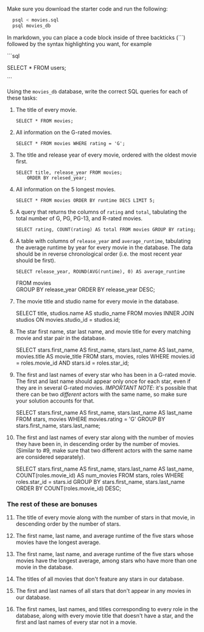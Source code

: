 Make sure you download the starter code and run the following:

```sh
  psql < movies.sql
  psql movies_db
```

In markdown, you can place a code block inside of three backticks (```) followed by the syntax highlighting you want, for example

\```sql

SELECT \* FROM users;

\```

Using the `movies_db` database, write the correct SQL queries for each of these tasks:

1.  The title of every movie.

        SELECT * FROM movies;

2.  All information on the G-rated movies.

        SELECT * FROM movies WHERE rating = 'G';

3.  The title and release year of every movie, ordered with the
    oldest movie first.

        SELECT title, release_year FROM movies;
            ORDER BY relesed_year;

4.  All information on the 5 longest movies.

        SELECT * FROM movies ORDER BY runtime DECS LIMIT 5; 


5.  A query that returns the columns of `rating` and `total`, tabulating the
    total number of G, PG, PG-13, and R-rated movies.

        SELECT rating, COUNT(rating) AS total FROM movies GROUP BY rating;

6.  A table with columns of `release_year` and `average_runtime`,
    tabulating the average runtime by year for every movie in the database. The data should be in reverse chronological order (i.e. the most recent year should be first).
    
        SELECT release_year, ROUND(AVG(runtime), 0) AS average_runtime 
    FROM movies                
    GROUP BY release_year
    ORDER BY release_year DESC;

        

7.  The movie title and studio name for every movie in the
    database.

    SELECT title, studios.name AS studio_name FROM movies
    INNER JOIN studios
    ON movies.studio_id = studios.id;


8.  The star first name, star last name, and movie title for every
    matching movie and star pair in the database.

    SELECT stars.first_name AS first_name, stars.last_name AS last_name, movies.title AS movie_title 
    FROM stars, movies, roles
    WHERE movies.id = roles.movie_id
    AND stars.id = roles.star_id;


9.  The first and last names of every star who has been in a G-rated movie. The first and last name should appear only once for each star, even if they are in several G-rated movies. *IMPORTANT NOTE*: it's possible that there can be two *different* actors with the same name, so make sure your solution accounts for that.

    SELECT stars.first_name AS first_name, stars.last_name AS last_name 
    FROM stars, movies
    WHERE movies.rating = 'G'
    GROUP BY stars.first_name, stars.last_name;


10. The first and last names of every star along with the number
    of movies they have been in, in descending order by the number of movies. (Similar to #9, make sure
    that two different actors with the same name are considered separately).

    SELECT stars.first_name AS first_name, stars.last_name AS last_name, COUNT(roles.movie_id) AS num_movies
    FROM stars, roles
    WHERE roles.star_id = stars.id
    GROUP BY stars.first_name, stars.last_name
    ORDER BY COUNT(roles.movie_id) DESC;



### The rest of these are bonuses

11. The title of every movie along with the number of stars in
    that movie, in descending order by the number of stars.

12. The first name, last name, and average runtime of the five
    stars whose movies have the longest average.

13. The first name, last name, and average runtime of the five
    stars whose movies have the longest average, among stars who have more than one movie in the database.

14. The titles of all movies that don't feature any stars in our
    database.

15. The first and last names of all stars that don't appear in any movies in our database.

16. The first names, last names, and titles corresponding to every
    role in the database, along with every movie title that doesn't have a star, and the first and last names of every star not in a movie.
